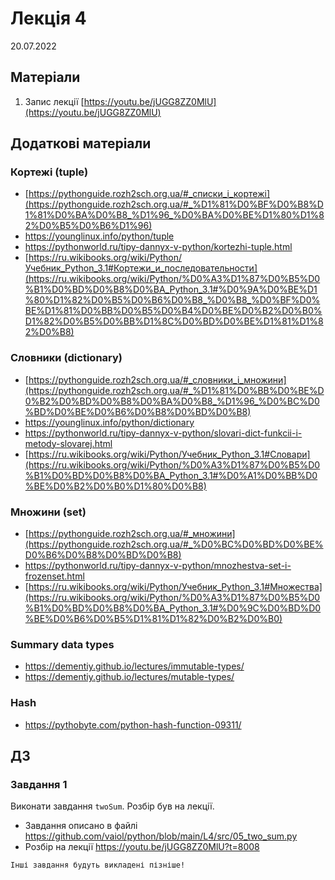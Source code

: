 # Лекція 4
20.07.2022


## Матеріали
1. Запис лекції [https://youtu.be/jUGG8ZZ0MlU](https://youtu.be/jUGG8ZZ0MlU)


## Додаткові матеріали

### Кортежі (tuple)
- [https://pythonguide.rozh2sch.org.ua/#_списки_і_кортежі](https://pythonguide.rozh2sch.org.ua/#_%D1%81%D0%BF%D0%B8%D1%81%D0%BA%D0%B8_%D1%96_%D0%BA%D0%BE%D1%80%D1%82%D0%B5%D0%B6%D1%96)
- https://younglinux.info/python/tuple
- https://pythonworld.ru/tipy-dannyx-v-python/kortezhi-tuple.html
- [https://ru.wikibooks.org/wiki/Python/Учебник_Python_3.1#Кортежи_и_последовательности](https://ru.wikibooks.org/wiki/Python/%D0%A3%D1%87%D0%B5%D0%B1%D0%BD%D0%B8%D0%BA_Python_3.1#%D0%9A%D0%BE%D1%80%D1%82%D0%B5%D0%B6%D0%B8_%D0%B8_%D0%BF%D0%BE%D1%81%D0%BB%D0%B5%D0%B4%D0%BE%D0%B2%D0%B0%D1%82%D0%B5%D0%BB%D1%8C%D0%BD%D0%BE%D1%81%D1%82%D0%B8)

### Словники (dictionary)
- [https://pythonguide.rozh2sch.org.ua/#_словники_і_множини](https://pythonguide.rozh2sch.org.ua/#_%D1%81%D0%BB%D0%BE%D0%B2%D0%BD%D0%B8%D0%BA%D0%B8_%D1%96_%D0%BC%D0%BD%D0%BE%D0%B6%D0%B8%D0%BD%D0%B8)
- https://younglinux.info/python/dictionary
- https://pythonworld.ru/tipy-dannyx-v-python/slovari-dict-funkcii-i-metody-slovarej.html
- [https://ru.wikibooks.org/wiki/Python/Учебник_Python_3.1#Словари](https://ru.wikibooks.org/wiki/Python/%D0%A3%D1%87%D0%B5%D0%B1%D0%BD%D0%B8%D0%BA_Python_3.1#%D0%A1%D0%BB%D0%BE%D0%B2%D0%B0%D1%80%D0%B8)


### Множини (set)
- [https://pythonguide.rozh2sch.org.ua/#_множини](https://pythonguide.rozh2sch.org.ua/#_%D0%BC%D0%BD%D0%BE%D0%B6%D0%B8%D0%BD%D0%B8)
- https://pythonworld.ru/tipy-dannyx-v-python/mnozhestva-set-i-frozenset.html
- [https://ru.wikibooks.org/wiki/Python/Учебник_Python_3.1#Множества](https://ru.wikibooks.org/wiki/Python/%D0%A3%D1%87%D0%B5%D0%B1%D0%BD%D0%B8%D0%BA_Python_3.1#%D0%9C%D0%BD%D0%BE%D0%B6%D0%B5%D1%81%D1%82%D0%B2%D0%B0)

### Summary data types
- https://dementiy.github.io/lectures/immutable-types/
- https://dementiy.github.io/lectures/mutable-types/

### Hash
- https://pythobyte.com/python-hash-function-09311/


## ДЗ

### Завдання 1

Виконати завдання `twoSum`. Розбір був на лекції. 
- Завдання описано в файлі https://github.com/vaiol/python/blob/main/L4/src/05_two_sum.py
- Розбір на лекції https://youtu.be/jUGG8ZZ0MlU?t=8008  
  
  
`Інші завдання будуть викладені пізніше!`  



